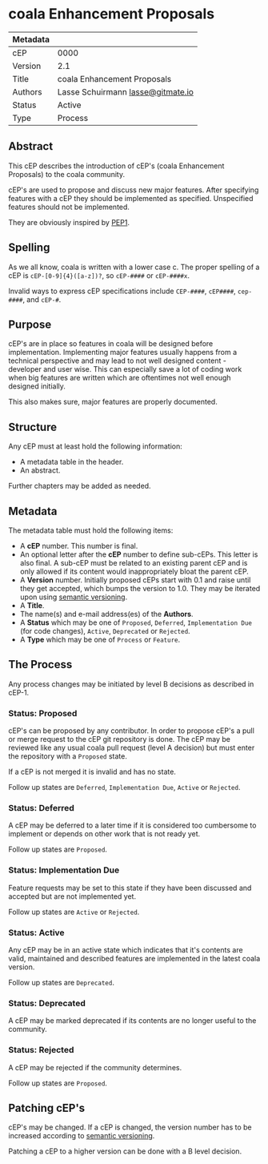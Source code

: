 coala Enhancement Proposals
===========================

|Metadata|                                   |
|--------|-----------------------------------|
|cEP     |0000                               |
|Version |2.1                                |
|Title   |coala Enhancement Proposals        |
|Authors |Lasse Schuirmann <lasse@gitmate.io>|
|Status  |Active                             |
|Type    |Process                            |

Abstract
--------

This cEP describes the introduction of cEP's (coala Enhancement Proposals) to
the coala community.

cEP's are used to propose and discuss new major features. After specifying
features with a cEP they should be implemented as specified. Unspecified
features should not be implemented.

They are obviously inspired by
[PEP1](https://www.python.org/dev/peps/pep-0001/).

Spelling
--------

As we all know, coala is written with a lower case c. The proper spelling of a
cEP is `cEP-[0-9]{4}([a-z])?`, so `cEP-####` or `cEP-####x`.

Invalid ways to express cEP specifications include `CEP-####`, `cEP####`,
`cep-####`, and `cEP-#`.

Purpose
-------

cEP's are in place so features in coala will be designed before implementation.
Implementing major features usually happens from a technical perspective and
may lead to not well designed content - developer and user wise. This can
especially save a lot of coding work when big features are written which are
oftentimes not well enough designed initially.

This also makes sure, major features are properly documented.

Structure
---------

Any cEP must at least hold the following information:

- A metadata table in the header.
- An abstract.

Further chapters may be added as needed.

Metadata
--------

The metadata table must hold the following items:

- A **cEP** number. This number is final.
- An optional letter after the **cEP** number to define sub-cEPs. This letter
  is also final. A sub-cEP must be related to an existing parent cEP and is
  only allowed if its content would inappropriately bloat the parent cEP.
- A **Version** number. Initially proposed cEPs start with 0.1 and raise until
  they get accepted, which bumps the version to 1.0. They may be iterated upon
  using [semantic versioning](http://semver.org/).
- A **Title**.
- The name(s) and e-mail address(es) of the **Authors**.
- A **Status** which may be one of `Proposed`, `Deferred`, `Implementation Due`
  (for code changes), `Active`, `Deprecated` or `Rejected`.
- A **Type** which may be one of `Process` or `Feature`.

The Process
-----------

Any process changes may be initiated by level B decisions as described in
cEP-1.

### Status: Proposed

cEP's can be proposed by any contributor. In order to propose cEP's a pull or
merge request to the cEP git repository is done. The cEP may be reviewed like
any usual coala pull request (level A decision) but must enter the repository
with a `Proposed` state.

If a cEP is not merged it is invalid and has no state.

Follow up states are `Deferred`, `Implementation Due`, `Active` or `Rejected`.

### Status: Deferred

A cEP may be deferred to a later time if it is considered too cumbersome to
implement or depends on other work that is not ready yet.

Follow up states are `Proposed`.

### Status: Implementation Due

Feature requests may be set to this state if they have been discussed and
accepted but are not implemented yet.

Follow up states are `Active` or `Rejected`.

### Status: Active

Any cEP may be in an active state which indicates that it's contents are valid,
maintained and described features are implemented in the latest coala version.

Follow up states are `Deprecated`.

### Status: Deprecated

A cEP may be marked deprecated if its contents are no longer useful to the
community.

### Status: Rejected

A cEP may be rejected if the community determines.

Follow up states are `Proposed`.

Patching cEP's
--------------

cEP's may be changed. If a cEP is changed, the version number has to be
increased according to [semantic versioning](http://semver.org/).

Patching a cEP to a higher version can be done with a B level decision.


